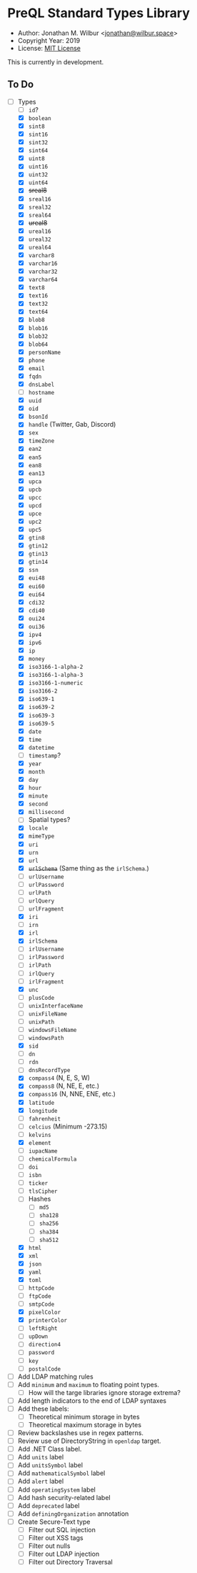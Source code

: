 # PreQL Standard Types Library

* Author: Jonathan M. Wilbur <[jonathan@wilbur.space](mailto:jonathan@wilbur.space)>
* Copyright Year: 2019
* License: [MIT License](https://mit-license.org/)

This is currently in development.

## To Do

- [ ] Types
  - [ ] `id`?
  - [x] `boolean`
  - [x] `sint8`
  - [x] `sint16`
  - [x] `sint32`
  - [x] `sint64`
  - [x] `uint8`
  - [x] `uint16`
  - [x] `uint32`
  - [x] `uint64`
  - [x] ~~sreal8~~
  - [x] `sreal16`
  - [x] `sreal32`
  - [x] `sreal64`
  - [x] ~~ureal8~~
  - [x] `ureal16`
  - [x] `ureal32`
  - [x] `ureal64`
  - [x] `varchar8`
  - [x] `varchar16`
  - [x] `varchar32`
  - [x] `varchar64`
  - [x] `text8`
  - [x] `text16`
  - [x] `text32`
  - [x] `text64`
  - [x] `blob8`
  - [x] `blob16`
  - [x] `blob32`
  - [x] `blob64`
  - [x] `personName`
  - [x] `phone`
  - [x] `email`
  - [x] `fqdn`
  - [x] `dnsLabel`
  - [ ] `hostname`
  - [x] `uuid`
  - [x] `oid`
  - [x] `bsonId`
  - [x] `handle` (Twitter, Gab, Discord)
  - [x] `sex`
  - [x] `timeZone`
  - [x] `ean2`
  - [x] `ean5`
  - [x] `ean8`
  - [x] `ean13`
  - [x] `upca`
  - [x] `upcb`
  - [x] `upcc`
  - [x] `upcd`
  - [x] `upce`
  - [x] `upc2`
  - [x] `upc5`
  - [x] `gtin8`
  - [x] `gtin12`
  - [x] `gtin13`
  - [x] `gtin14`
  - [x] `ssn`
  - [x] `eui48`
  - [x] `eui60`
  - [x] `eui64`
  - [x] `cdi32`
  - [x] `cdi40`
  - [x] `oui24`
  - [x] `oui36`
  - [x] `ipv4`
  - [x] `ipv6`
  - [x] `ip`
  - [x] `money`
  - [x] `iso3166-1-alpha-2`
  - [x] `iso3166-1-alpha-3`
  - [x] `iso3166-1-numeric`
  - [x] `iso3166-2`
  - [x] `iso639-1`
  - [x] `iso639-2`
  - [x] `iso639-3`
  - [x] `iso639-5`
  - [x] `date`
  - [x] `time`
  - [x] `datetime`
  - [ ] `timestamp`?
  - [x] `year`
  - [x] `month`
  - [x] `day`
  - [x] `hour`
  - [x] `minute`
  - [x] `second`
  - [x] `millisecond`
  - [ ] Spatial types?
  - [x] `locale`
  - [x] `mimeType`
  - [x] `uri`
  - [x] `urn`
  - [x] `url`
  - [x] ~~`urlSchema`~~ (Same thing as the `irlSchema`.)
  - [ ] `urlUsername`
  - [ ] `urlPassword`
  - [ ] `urlPath`
  - [ ] `urlQuery`
  - [ ] `urlFragment`
  - [x] `iri`
  - [ ] `irn`
  - [x] `irl`
  - [x] `irlSchema`
  - [ ] `irlUsername`
  - [ ] `irlPassword`
  - [ ] `irlPath`
  - [ ] `irlQuery`
  - [ ] `irlFragment`
  - [x] `unc`
  - [ ] `plusCode`
  - [ ] `unixInterfaceName`
  - [ ] `unixFileName`
  - [ ] `unixPath`
  - [ ] `windowsFileName`
  - [ ] `windowsPath`
  - [x] `sid`
  - [ ] `dn`
  - [ ] `rdn`
  - [ ] `dnsRecordType`
  - [x] `compass4` (N, E, S, W)
  - [x] `compass8` (N, NE, E, etc.)
  - [x] `compass16` (N, NNE, ENE, etc.)
  - [x] `latitude`
  - [x] `longitude`
  - [ ] `fahrenheit`
  - [ ] `celcius` (Minimum -273.15)
  - [ ] `kelvins`
  - [x] `element`
  - [ ] `iupacName`
  - [ ] `chemicalFormula`
  - [ ] `doi`
  - [ ] `isbn`
  - [ ] `ticker`
  - [ ] `tlsCipher`
  - [ ] Hashes
    - [ ] `md5`
    - [ ] `sha128`
    - [ ] `sha256`
    - [ ] `sha384`
    - [ ] `sha512`
  - [x] `html`
  - [x] `xml`
  - [x] `json`
  - [x] `yaml`
  - [x] `toml`
  - [ ] `httpCode`
  - [ ] `ftpCode`
  - [ ] `smtpCode`
  - [x] `pixelColor`
  - [x] `printerColor`
  - [ ] `leftRight`
  - [ ] `upDown`
  - [ ] `direction4`
  - [ ] `password`
  - [ ] `key`
  - [ ] `postalCode`
- [ ] Add LDAP matching rules
- [ ] Add `minimum` and `maximum` to floating point types.
  - [ ] How will the targe libraries ignore storage extrema?
- [ ] Add length indicators to the end of LDAP syntaxes
- [ ] Add these labels:
  - [ ] Theoretical minimum storage in bytes
  - [ ] Theoretical maximum storage in bytes
- [ ] Review backslashes use in regex patterns.
- [ ] Review use of DirectoryString in `openldap` target.
- [ ] Add .NET Class label.
- [ ] Add `units` label
- [ ] Add `unitsSymbol` label
- [ ] Add `mathematicalSymbol` label
- [ ] Add `alert` label
- [ ] Add `operatingSystem` label
- [ ] Add hash security-related label
- [ ] Add `deprecated` label
- [ ] Add `definingOrganization` annotation
- [ ] Create Secure-Text type
  - [ ] Filter out SQL injection
  - [ ] Filter out XSS tags
  - [ ] Filter out nulls
  - [ ] Filter out LDAP injection
  - [ ] Filter out Directory Traversal